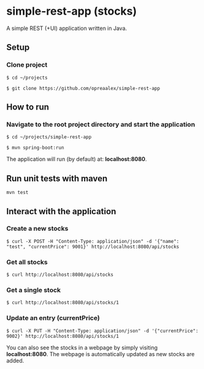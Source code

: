 # simple-rest-app (stocks)
A simple REST (+UI) application written in Java.

## Setup
### Clone project
```
$ cd ~/projects

$ git clone https://github.com/opreaalex/simple-rest-app
```

## How to run
### Navigate to the root project directory and start the application
```
$ cd ~/projects/simple-rest-app

$ mvn spring-boot:run
```
The application will run (by default) at: <b>localhost:8080</b>.

## Run unit tests with maven
```
mvn test
```

## Interact with the application
### Create a new stocks
```
$ curl -X POST -H "Content-Type: application/json" -d '{"name": "test", "currentPrice": 9001}' http://localhost:8080/api/stocks
```
### Get all stocks
```
$ curl http://localhost:8080/api/stocks
```
### Get a single stock
```
$ curl http://localhost:8080/api/stocks/1
```
### Update an entry (currentPrice)
```
$ curl -X PUT -H "Content-Type: application/json" -d '{"currentPrice": 9002}' http://localhost:8080/api/stocks/1
```

You can also see the stocks in a webpage by simply visiting <b>localhost:8080</b>.
The webpage is automatically updated as new stocks are added.

